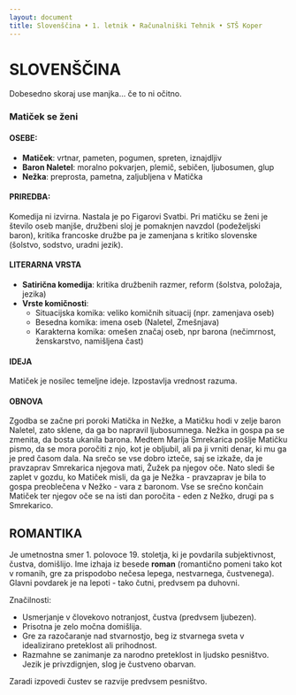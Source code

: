 ```yaml
---
layout: document
title: Slovenščina • 1. letnik • Računalniški Tehnik • STŠ Koper
---
```


# SLOVENŠČINA

Dobesedno skoraj use manjka... če to ni očitno.

### Matiček se ženi

#### OSEBE:
- **Matiček**: vrtnar, pameten, pogumen, spreten, iznajdljiv
- **Baron Naletel**: moralno pokvarjen, plemič, sebičen, ljubosumen, glup
- **Nežka**: preprosta, pametna, zaljubljena v Matička

#### PRIREDBA:

Komedija ni izvirna. Nastala je po Figarovi Svatbi. Pri matičku se ženi je število oseb manjše, družbeni sloj je pomaknjen navzdol (podeželjski baron), kritika francoske družbe pa je zamenjana s kritiko slovenske (šolstvo, sodstvo, uradni jezik).

#### LITERARNA VRSTA

- **Satirična komedija**: kritika družbenih razmer, reform (šolstva, položaja, jezika)
- **Vrste komičnosti**:
  - Situacijska komika: veliko komičnih situacij (npr. zamenjava oseb)
  - Besedna komika: imena oseb (Naletel, Zmešnjava)
  - Karakterna komika: omešen značaj oseb, npr barona (nečimrnost, ženskarstvo, namišljena čast)

#### IDEJA

Matiček je nosilec temeljne ideje. Izpostavlja vrednost razuma.

#### OBNOVA

Zgodba se začne pri poroki Matička in Nežke, a Matičku hodi v zelje baron Naletel, zato sklene, da ga bo napravil ljubosumnega. Nežka in gospa pa se zmenita, da bosta ukanila barona. Medtem Marija Smrekarica pošlje Matičku pismo, da se mora poročiti z njo, kot je obljubil, ali pa ji vrniti denar, ki mu ga je pred časom dala. Na srečo se vse dobro izteče, saj se izkaže, da je pravzaprav Smrekarica njegova mati, Žužek pa njegov oče. Nato sledi še zaplet v gozdu, ko Matiček misli, da ga je Nežka - pravzaprav je bila to gospa preoblečena v Nežko - vara z baronom. Vse se srečno končain Matiček ter njegov oče se na isti dan poročita - eden z Nežko, drugi pa s Smrekarico.

## ROMANTIKA

Je umetnostna smer 1. polovoce 19. stoletja, ki je povdarila subjektivnost, čustva, domišlijo. Ime izhaja iz besede **roman** (romantično pomeni tako kot v romanih, gre za prispodobo nečesa lepega, nestvarnega, čustvenega). Glavni povdarek je na lepoti - tako čutni, predvsem pa duhovni.

Značilnosti:

- Usmerjanje v človekovo notranjost, čustva (predvsem ljubezen).
- Prisotna je zelo močna domišlija.
- Gre za razočaranje nad stvarnostjo, beg iz stvarnega sveta v idealizirano preteklost ali prihodnost.
- Razmahne se zanimanje za narodno preteklost in ljudsko pesništvo. Jezik je privzdignjen, slog je čustveno obarvan.

Zaradi izpovedi čustev se razvije predvsem pesništvo.
